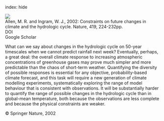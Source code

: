 index: hide

<div class="Citation">
    <div class="Citation-thumb CitationThumb-linked"  data-href="https://doi.org/10.1038/nature01092">
      <img src="https://static.claimspace.cloud/climate-study-static/refs/thumbs/7/Allen_and_Ingram_2002-thumb.png" />
    </div>

  <div class="Citation-body">
    <div class="Citation-text">Allen, M. R. and Ingram, W. J., 2002: Constraints on future changes in climate and the hydrologic cycle. <span class="Article-journal">Nature, </span><span class="Article-volume">419, </span>224-232pp.</div>
    <div class="Citation-links">
      <div class="CitationLink" data-href="https://doi.org/10.1038/nature01092">
        <div class="CitationLink-icon CitationLink-Doi"></div>
        <div class="CitationLink-text">DOI</div>
      </div>
      <div class="CitationLink" data-href="https://scholar.google.com/scholar?q=10.1038/nature01092">
        <div class="CitationLink-icon CitationLink-Scholar"></div>
        <div class="CitationLink-text">Google Scholar</div>
      </div>
    </div>
  </div>
</div>

What can we say about changes in the hydrologic cycle on 50-year timescales when we cannot predict rainfall next week? Eventually, perhaps, a great deal: the overall climate response to increasing atmospheric concentrations of greenhouse gases may prove much simpler and more predictable than the chaos of short-term weather. Quantifying the diversity of possible responses is essential for any objective, probability-based climate forecast, and this task will require a new generation of climate modelling experiments, systematically exploring the range of model behaviour that is consistent with observations. It will be substantially harder to quantify the range of possible changes in the hydrologic cycle than in global-mean temperature, both because the observations are less complete and because the physical constraints are weaker.

<div class="Citation-copy">
&copy; Springer Nature, 2002
</div>